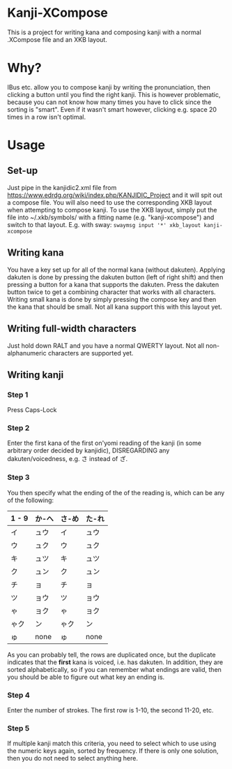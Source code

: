 # Kanji-XCompose

This is a project for writing kana and composing kanji with a normal .XCompose file and an XKB layout.

# Why?

IBus etc. allow you to compose kanji by writing the pronunciation, then clicking
a button until you find the right kanji. This is however problematic, because you
can not know how many times you have to click since the sorting is "smart".
Even if it wasn't smart however, clicking e.g. space 20 times in a row isn't optimal.

# Usage

## Set-up

Just pipe in the kanjidic2.xml file from https://www.edrdg.org/wiki/index.php/KANJIDIC_Project
and it will spit out a compose file. You will also need to use the corresponding
XKB layout when attempting to compose kanji. To use the XKB layout,
simply put the file into ~/.xkb/symbols/ with a fitting name
(e.g. "kanji-xcompose") and switch to that layout.
E.g. with sway: `swaymsg input '*' xkb_layout kanji-xcompose`

## Writing kana

You have a key set up for all of the normal kana (without dakuten).
Applying dakuten is done by pressing the dakuten button (left of right shift)
and then pressing a button for a kana that supports the dakuten. Press the
dakuten button twice to get a combining character that works with all characters.
Writing small kana is done by simply pressing the compose key
and then the kana that should be small. Not all kana support this
with this layout yet.

## Writing full-width characters

Just hold down RALT and you have a normal QWERTY layout.
Not all non-alphanumeric characters are supported yet.

## Writing kanji

### Step 1

Press Caps-Lock

### Step 2

Enter the first kana of the first on'yomi reading of the kanji (in
some arbitrary order decided by kanjidic), DISREGARDING any
dakuten/voicedness, e.g. さ instead of ざ.

### Step 3

You then specify what the ending of the of the reading is,
which can be any of the following:

|1 - 9|か-へ|さ-め|た-れ|
|-----|-----|-----|-----|
|イ   |ュウ |イ   |ュウ |
|ウ   |ュク |ウ   |ュク |
|キ   |ュツ |キ   |ュツ |
|ク   |ュン |ク   |ュン |
|チ   |ョ   |チ   |ョ   |
|ツ   |ョウ |ツ   |ョウ |
|ゃ   |ョク |ゃ   |ョク |
|ゃク |ン   |ゃク |ン   |
|ゅ   |none |ゅ   |none |

As you can probably tell, the rows are duplicated once,
but the duplicate indicates that the **first** kana is
voiced, i.e. has dakuten.
In addition, they are sorted alphabetically, so if you
can remember what endings are valid, then you should
be able to figure out what key an ending is.

### Step 4

Enter the number of strokes.
The first row is 1-10, the second 11-20, etc.

### Step 5

If multiple kanji match this criteria, you need to select which
to use using the numeric keys again, sorted by frequency.
If there is only one solution, then you do not need to select
anything here.

